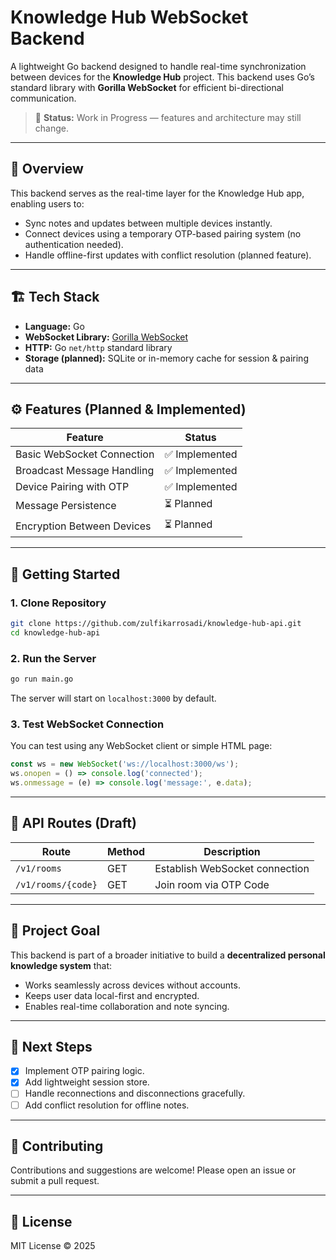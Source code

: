 # Knowledge Hub WebSocket Backend

A lightweight Go backend designed to handle real-time synchronization between devices for the **Knowledge Hub** project. This backend uses Go’s standard library with **Gorilla WebSocket** for efficient bi-directional communication.

> 🚧 **Status:** Work in Progress — features and architecture may still change.

---

## 📘 Overview

This backend serves as the real-time layer for the Knowledge Hub app, enabling users to:

* Sync notes and updates between multiple devices instantly.
* Connect devices using a temporary OTP-based pairing system (no authentication needed).
* Handle offline-first updates with conflict resolution (planned feature).

---

## 🏗️ Tech Stack

* **Language:** Go
* **WebSocket Library:** [Gorilla WebSocket](https://github.com/gorilla/websocket)
* **HTTP:** Go `net/http` standard library
* **Storage (planned):** SQLite or in-memory cache for session & pairing data

---

## ⚙️ Features (Planned & Implemented)

| Feature                    | Status         |
| -------------------------- | -------------- |
| Basic WebSocket Connection | ✅ Implemented  |
| Broadcast Message Handling | ✅ Implemented  |
| Device Pairing with OTP    | ✅ Implemented |
| Message Persistence        | ⏳ Planned      |
| Encryption Between Devices | ⏳ Planned      |

---

## 🚀 Getting Started

### 1. Clone Repository

```bash
git clone https://github.com/zulfikarrosadi/knowledge-hub-api.git
cd knowledge-hub-api
```

### 2. Run the Server

```bash
go run main.go
```

The server will start on `localhost:3000` by default.

### 3. Test WebSocket Connection

You can test using any WebSocket client or simple HTML page:

```javascript
const ws = new WebSocket('ws://localhost:3000/ws');
ws.onopen = () => console.log('connected');
ws.onmessage = (e) => console.log('message:', e.data);
```

---

## 📡 API Routes (Draft)

| Route   | Method | Description                             |
| ------- | ------ | --------------------------------------- |
| `/v1/rooms`   | GET    | Establish WebSocket connection          |
| `/v1/rooms/{code}` | GET   | Join room via OTP Code |

---

## 🧠 Project Goal

This backend is part of a broader initiative to build a **decentralized personal knowledge system** that:

* Works seamlessly across devices without accounts.
* Keeps user data local-first and encrypted.
* Enables real-time collaboration and note syncing.

---

## 🧩 Next Steps

* [x] Implement OTP pairing logic.
* [x] Add lightweight session store.
* [ ] Handle reconnections and disconnections gracefully.
* [ ] Add conflict resolution for offline notes.

---

## 🤝 Contributing

Contributions and suggestions are welcome! Please open an issue or submit a pull request.

---

## 📄 License

MIT License © 2025

